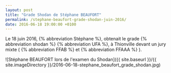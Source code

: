 ```yaml
---
layout: post
title: "Grade Shodan de Stéphane BEAUFORT"
permalink: /stephane-beaufort-grade-shodan-juin-2016/
date: 2016-06-18 19:00:00 +0100
---
```

Le 18 juin 2016, {% abbreviation Stéphane %}, obtenait le grade {% abbreviation shodan %} {% abbreviation UFA %}, à Thionville devant un jury mixte ( {% abbreviation FFAB %} et {% abbreviation FFAAA %} ).

![Stéphane BEAUFORT lors de l'examen du Shodan]({{ site.baseurl }}/{{ site.imageDirectory }}/2016-06-18-stephane_beaufort_grade_shodan.jpg)
